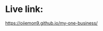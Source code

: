 # Live link:

<a href='https://oiiemon9.github.io/my-one-business/'>https://oiiemon9.github.io/my-one-business/</a>
